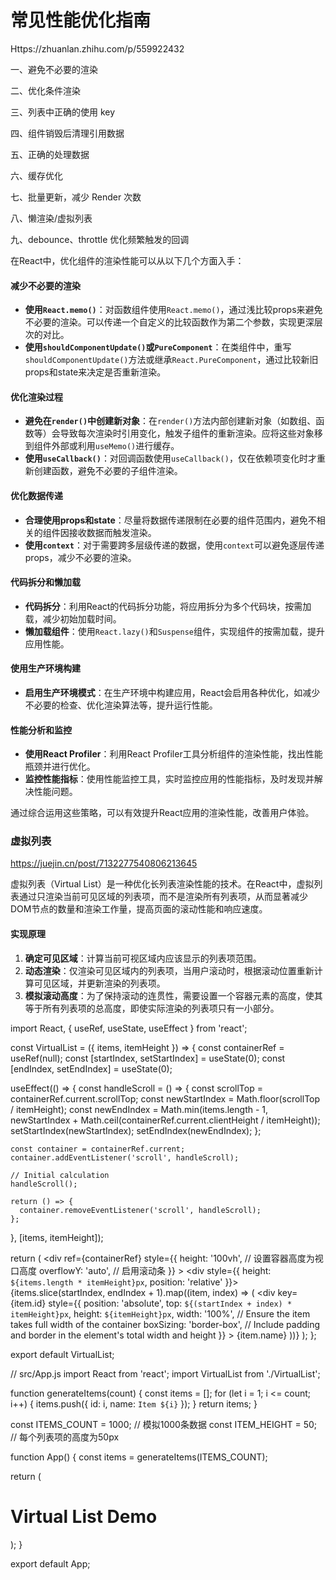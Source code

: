 # 常见性能优化指南

Https://zhuanlan.zhihu.com/p/559922432

一、避免不必要的渲染

二、优化条件渲染

三、列表中正确的使用 key

四、组件销毁后清理引用数据

五、正确的处理数据

六、缓存优化

七、批量更新，减少 Render 次数

八、懒渲染/虚拟列表

九、debounce、throttle 优化频繁触发的回调

在React中，优化组件的渲染性能可以从以下几个方面入手：

#### 减少不必要的渲染

- **使用`React.memo()`**：对函数组件使用`React.memo()`，通过浅比较props来避免不必要的渲染。可以传递一个自定义的比较函数作为第二个参数，实现更深层次的对比。
- **使用`shouldComponentUpdate()`或`PureComponent`**：在类组件中，重写`shouldComponentUpdate()`方法或继承`React.PureComponent`，通过比较新旧props和state来决定是否重新渲染。

#### 优化渲染过程

- **避免在`render()`中创建新对象**：在`render()`方法内部创建新对象（如数组、函数等）会导致每次渲染时引用变化，触发子组件的重新渲染。应将这些对象移到组件外部或利用`useMemo()`进行缓存。
- **使用`useCallback()`**：对回调函数使用`useCallback()`，仅在依赖项变化时才重新创建函数，避免不必要的子组件渲染。

#### 优化数据传递

- **合理使用props和state**：尽量将数据传递限制在必要的组件范围内，避免不相关的组件因接收数据而触发渲染。
- **使用`context`**：对于需要跨多层级传递的数据，使用`context`可以避免逐层传递props，减少不必要的渲染。

#### 代码拆分和懒加载

- **代码拆分**：利用React的代码拆分功能，将应用拆分为多个代码块，按需加载，减少初始加载时间。
- **懒加载组件**：使用`React.lazy()`和`Suspense`组件，实现组件的按需加载，提升应用性能。

#### 使用生产环境构建

- **启用生产环境模式**：在生产环境中构建应用，React会启用各种优化，如减少不必要的检查、优化渲染算法等，提升运行性能。

#### 性能分析和监控

- **使用React Profiler**：利用React Profiler工具分析组件的渲染性能，找出性能瓶颈并进行优化。
- **监控性能指标**：使用性能监控工具，实时监控应用的性能指标，及时发现并解决性能问题。

通过综合运用这些策略，可以有效提升React应用的渲染性能，改善用户体验。

### 虚拟列表

https://juejin.cn/post/7132277540806213645

虚拟列表（Virtual List）是一种优化长列表渲染性能的技术。在React中，虚拟列表通过只渲染当前可见区域的列表项，而不是渲染所有列表项，从而显著减少DOM节点的数量和渲染工作量，提高页面的滚动性能和响应速度。

#### 实现原理
1. **确定可见区域**：计算当前可视区域内应该显示的列表项范围。
2. **动态渲染**：仅渲染可见区域内的列表项，当用户滚动时，根据滚动位置重新计算可见区域，并更新渲染的列表项。
3. **模拟滚动高度**：为了保持滚动的连贯性，需要设置一个容器元素的高度，使其等于所有列表项的总高度，即使实际渲染的列表项只有一小部分。

import React, { useRef, useState, useEffect } from 'react';

const VirtualList = ({ items, itemHeight }) => {
  const containerRef = useRef(null);
  const [startIndex, setStartIndex] = useState(0);
  const [endIndex, setEndIndex] = useState(0);

  useEffect(() => {
    const handleScroll = () => {
      const scrollTop = containerRef.current.scrollTop;
      const newStartIndex = Math.floor(scrollTop / itemHeight);
      const newEndIndex = Math.min(items.length - 1, newStartIndex + Math.ceil(containerRef.current.clientHeight / itemHeight));
      setStartIndex(newStartIndex);
      setEndIndex(newEndIndex);
    };

    const container = containerRef.current;
    container.addEventListener('scroll', handleScroll);

    // Initial calculation
    handleScroll();

    return () => {
      container.removeEventListener('scroll', handleScroll);
    };
  }, [items, itemHeight]);

  return (
    <div
      ref={containerRef}
      style={{
        height: '100vh', // 设置容器高度为视口高度
        overflowY: 'auto', // 启用滚动条
      }}
    >
      <div style={{ height: `${items.length * itemHeight}px`, position: 'relative' }}>
        {items.slice(startIndex, endIndex + 1).map((item, index) => (
          <div
            key={item.id}
            style={{
              position: 'absolute',
              top: `${(startIndex + index) * itemHeight}px`,
              height: `${itemHeight}px`,
              width: '100%', // Ensure the item takes full width of the container
              boxSizing: 'border-box', // Include padding and border in the element's total width and height
            }}
          >
            {item.name}
          </div>
        ))}
      </div>
    </div>
  );
};

export default VirtualList;


// src/App.js
import React from 'react';
import VirtualList from './VirtualList';

function generateItems(count) {
  const items = [];
  for (let i = 1; i <= count; i++) {
    items.push({ id: i, name: `Item ${i}` });
  }
  return items;
}

const ITEMS_COUNT = 1000; // 模拟1000条数据
const ITEM_HEIGHT = 50; // 每个列表项的高度为50px

function App() {
  const items = generateItems(ITEMS_COUNT);

  return (
    <div>
      <h1>Virtual List Demo</h1>
      <VirtualList items={items} itemHeight={ITEM_HEIGHT} />
    </div>
  );
}

export default App;
```

